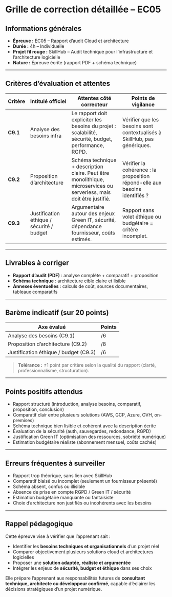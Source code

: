 # Grille de correction détaillée – EC05

## Informations générales

- **Épreuve :** EC05 – Rapport d’audit Cloud et architecture
- **Durée :** 4h – Individuelle
- **Projet fil rouge :** SkillHub – Audit technique pour l’infrastructure et l’architecture logicielle
- **Nature :** Épreuve écrite (rapport PDF + schéma technique)

---

## Critères d’évaluation et attentes

| Critère  | Intitulé officiel                         | Attentes côté correcteur                                                                                             | Points de vigilance                                                         |
|----------|-------------------------------------------|----------------------------------------------------------------------------------------------------------------------|-----------------------------------------------------------------------------|
| **C9.1** | Analyse des besoins infra                 | Le rapport doit expliciter les besoins du projet : scalabilité, sécurité, budget, performance, RGPD.                 | Vérifier que les besoins sont contextualisés à SkillHub, pas génériques.    |
| **C9.2** | Proposition d’architecture                | Schéma technique + description claire. Peut être monolithique, microservices ou serverless, mais doit être justifié. | Vérifier la cohérence : la proposition répond-elle aux besoins identifiés ? |
| **C9.3** | Justification éthique / sécurité / budget | Argumentaire autour des enjeux Green IT, sécurité, dépendance fournisseur, coûts estimés.                            | Rapport sans volet éthique ou budgétaire = critère incomplet.               |

---

## Livrables à corriger

- **Rapport d’audit (PDF)** : analyse complète + comparatif + proposition
- **Schéma technique** : architecture cible claire et lisible
- **Annexes éventuelles** : calculs de coût, sources documentaires, tableaux comparatifs

---

## Barème indicatif (sur 20 points)

| Axe évalué                            | Points |
|---------------------------------------|--------|
| Analyse des besoins (C9.1)            | /6     |
| Proposition d’architecture (C9.2)     | /8     |
| Justification éthique / budget (C9.3) | /6     |

> **Tolérance :** ±1 point par critère selon la qualité du rapport (clarté, professionnalisme, structuration).

---

## Points positifs attendus

- Rapport structuré (introduction, analyse besoins, comparatif, proposition, conclusion)
- Comparatif clair entre plusieurs solutions (AWS, GCP, Azure, OVH, on-premises)
- Schéma technique bien lisible et cohérent avec la description écrite
- Évaluation de la sécurité (auth, sauvegardes, redondance, RGPD)
- Justification Green IT (optimisation des ressources, sobriété numérique)
- Estimation budgétaire réaliste (abonnement mensuel, coûts cachés)

---

## Erreurs fréquentes à surveiller

- Rapport trop théorique, sans lien avec SkillHub
- Comparatif biaisé ou incomplet (seulement un fournisseur présenté)
- Schéma absent, confus ou illisible
- Absence de prise en compte RGPD / Green IT / sécurité
- Estimation budgétaire manquante ou fantaisiste
- Choix d’architecture non justifiés ou incohérents avec les besoins

---

## Rappel pédagogique

Cette épreuve vise à vérifier que l’apprenant sait :

- Identifier les **besoins techniques et organisationnels** d’un projet réel
- Comparer objectivement plusieurs solutions cloud et architectures logicielles
- Proposer une **solution adaptée, réaliste et argumentée**
- Intégrer les enjeux de **sécurité, budget et éthique** dans ses choix

Elle prépare l’apprenant aux responsabilités futures de **consultant technique, architecte ou développeur confirmé**,
capable d’éclairer les décisions stratégiques d’un projet numérique.
